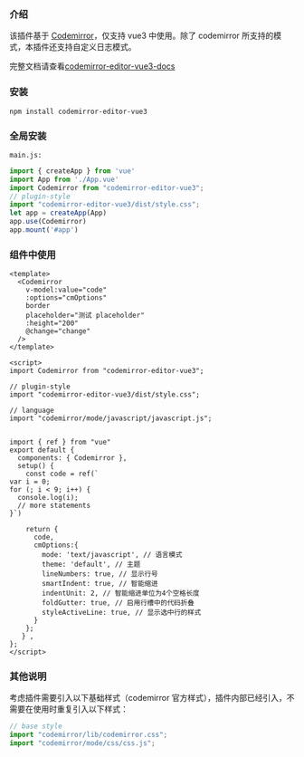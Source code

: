 ### 介绍

  该插件基于 [Codemirror](http://codemirror.net/)，仅支持 vue3 中使用。除了 codemirror 所支持的模式，本插件还支持自定义日志模式。

完整文档请查看[codemirror-editor-vue3-docs](https://renncheung.github.io/codemirror-editor-vue3/index.html)

### 安装
```npm
npm install codemirror-editor-vue3
```
### 全局安装
`main.js:` 

```js
import { createApp } from 'vue'
import App from './App.vue'
import Codemirror from "codemirror-editor-vue3";
// plugin-style
import "codemirror-editor-vue3/dist/style.css";
let app = createApp(App)
app.use(Codemirror)
app.mount('#app')
```

### 组件中使用
```vue
<template>
  <Codemirror
    v-model:value="code"
    :options="cmOptions"
    border
    placeholder="测试 placeholder"
    :height="200"
    @change="change"
  />
</template>

<script>
import Codemirror from "codemirror-editor-vue3";

// plugin-style
import "codemirror-editor-vue3/dist/style.css";

// language
import "codemirror/mode/javascript/javascript.js";


import { ref } from "vue"
export default {
  components: { Codemirror },
  setup() {
    const code = ref(`
var i = 0;
for (; i < 9; i++) {
  console.log(i);
  // more statements
}`)

    return {
      code,
      cmOptions:{
        mode: 'text/javascript', // 语言模式
        theme: 'default', // 主题
        lineNumbers: true, // 显示行号
        smartIndent: true, // 智能缩进
        indentUnit: 2, // 智能缩进单位为4个空格长度
        foldGutter: true, // 启用行槽中的代码折叠
        styleActiveLine: true, // 显示选中行的样式
      }
    };
   } ,
};
</script>
```

### 其他说明
考虑插件需要引入以下基础样式（codemirror 官方样式），插件内部已经引入，不需要在使用时重复引入以下样式：

```js
// base style
import "codemirror/lib/codemirror.css";
import "codemirror/mode/css/css.js";
```